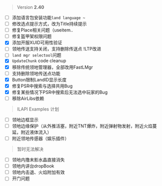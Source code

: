 > Version **2.40**
 - [ ] 添加语言包安装功能`land language ~`
 - [ ] 修改选点提示方式，改为Title持续提示
 - [ ] 修复Place相关问题（useitem..
 - [ ] 修复盔甲架权限问题
 - [x] 添加开服XUID可用性验证
 - [ ] 领地传送支持关闭，支持删除传送点 !LTP改进
 - [ ] `land mgr selectool`问题
 - [x]  `UpdateChunk` code cleanup
 - [x] 移除传统领地管理器，全部改用FastLMgr
 - [ ] 支持删除领地传送点功能
 - [x] Button限制LandID显示长度
 - [x] 修复PSR中搜索与选择共用Bug
 - [x] 修复某些情况下PSR中搜索后无法选中玩家的Bug
 - [ ] 移除AirLibs依赖

> ILAPI Examples 计划
 - [ ] 领地边框显示
 - [ ] 领地边缘保护（从外推活塞，附近TNT爆炸，附近弹射物发射，附近火焰蔓延，附近液体流入）
 - [ ] 附近领地传感器（娱乐插件）

> 暂时无法解决
 - [ ] 领地内撸末影水晶直接消失
 - [ ] 领地内讲台dropBook
 - [ ] 领地内击退、火焰附加有效
 - [ ] 开门问题
